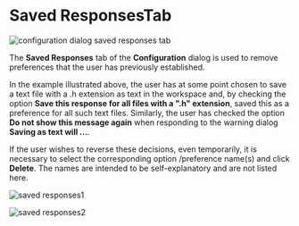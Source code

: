 # Saved ResponsesTab

![configuration dialog saved responses tab](site:img/configuration-dialog-saved-responses-tab.png)

The **Saved Responses** tab of the **Configuration** dialog is used to remove preferences that the user has previously established.

In the example illustrated above, the user has at some point chosen to save a text file with a .h extension as text in the workspace and, by checking the option **Save this response for all files with a ".h" extension**, saved this as a preference for all such text files. Similarly, the user has checked the option **Do not show this message again** when responding to the warning dialog **Saving as text will ...**.

If the user wishes to reverse these decisions, even temporarily, it is necessary to select the corresponding option /preference name(s) and click **Delete**. The names are intended to be self-explanatory and are not listed here.

![saved responses1](site:img/saved-responses1.png)

![saved responses2](site:img/saved-responses2.png)
